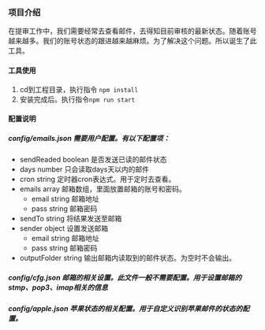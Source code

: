 ### 项目介绍
在提审工作中，我们需要经常去查看邮件，去得知目前审核的最新状态。随着账号越来越多。我们的账号状态的跟进越来越麻烦。为了解决这个问题。所以诞生了此工具。

#### 工具使用
1. cd到工程目录，执行指令 ```npm install```
2. 安装完成后。执行指令```npm run start```


#### 配置说明
##### **config/emails.json** 需要用户配置。有以下配置项：
- sendReaded boolean 是否发送已读的邮件状态
- days number 只会读取days天以内的邮件
- cron string 定时器cron表达式。用于定时去查看。
- emails array 邮箱数组，里面放置邮箱的账号和密码。
	- email string 邮箱地址
	- pass string 邮箱密码
- sendTo string 将结果发送至邮箱
- sender object 设置发送邮箱
	- email string 邮箱地址
	- pass string 邮箱密码
- outputFolder string 输出邮箱内读取到的邮件状态。为空时不会输出。

##### **config/cfg.json** 邮箱的相关设置。此文件一般不需要配置。用于设置邮箱的 stmp、pop3、imap相关的信息

##### **config/apple.json** 苹果状态的相关配置。用于自定义识别苹果邮件的状态的配置。

